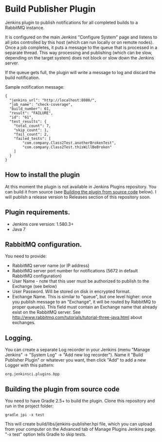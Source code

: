 # Build Publisher Plugin

Jenkins plugin to publish notifications for all completed builds to a RabbitMQ instance.

It is configured on the main Jenkins "Configure System" page and listens to all jobs controlled by this host
(which can run locally or on remote nodes).
Once a job completes, it puts a message to the queue that is processed in a separate thread. 
This way processing and publishing (which can be slow, depending on the target system) does not block or slow down
the Jenkins server.

If the queue gets full, the plugin will write a message to log and discard the build notification.  

Sample notification message:

    {
      "jenkins_url": "http://localhost:8080/",
      "job_name": "check-coverage",
      "build_number": 61,
      "result": "FAILURE",
      "id": "61",
      "test_results": {
        "total_count": 7,
        "skip_count": 1,
        "fail_count": 2,
        "failed_tests": [
            "com.company.Class2Test.anotherBrokenTest",
            "com.company.Class2Test.thisWillBeBroken"
        ]
      }
    }

## How to install the plugin

At this moment the plugin is not available in Jenkins Plugins repository.
You can build it from source (see [Building the plugin from source code](#building-the-plugin-from-source-code) below). I will publish a release version to Releases section of this repository soon.

## Plugin requirements.

* Jenkins core version: 1.580.3+
* Java 7

## RabbitMQ configuration.

You need to provide:

* RabbitMQ server name (or IP address)
* RabbitMQ server port number for notifications (5672 in default RabbitMQ configuration)
* User Name - note that this user must be authorized to publish to the Exchange (see below)
* User Password. Will be stored on disk in encrypted format.
* Exchange Name. This is similar to "queue", but one level higher: once you publish message to an "Exchange",
it will be routed by RabbitMQ to proper queue(s). This field must contain an Exchange name that already exist
on the RabbitMQ server.
See http://www.rabbitmq.com/tutorials/tutorial-three-java.html about exchanges.


## Logging.

You can create a separate Log recorder in your Jenkins (menu "Manage Jenkins" -> "System Log" -> "Add new log recorder"). 
Name it "Build Publisher Plugin" or whatever you want, then click "Add" to add a new Logger with this pattern:

    org.jenkinsci.plugins.bpp  

## Building the plugin from source code

You need to have Gradle 2.5+ to build the plugin. Clone this repository and run in the project folder:
 
    gradle jpi -x test
   
This will create build/libs/jenkins-publisher.hpi file, which you can upload from your computer on the Advanced tab of Manage Plugins Jenkins page.
"-x test" option tells Gradle to skip tests.


